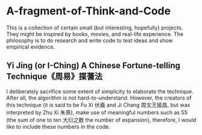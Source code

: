 # A-fragment-of-Think-and-Code
This is a collection of certain small (but interesting, hopefully) projects. They might be inspired by books, movies, and real-life experience. The philosophy is to do research and write code to test ideas and show empirical evidence.
## Yi Jing (or I-Ching) A Chinese Fortune-telling Technique《周易》揲蓍法  
I deliberately sacrifice some extent of simplicity to elaborate the technique. After all, the algorithm is not hard-to-understand. However, the creators of this technique (it is said to be Fu Xi 伏羲 and Ji Chang 周文王姬昌, but was interpreted by Zhu Xi 朱熹), make use of meaningful numbers such as 55 (the sum of one to ten 大衍之数 the number of expansion), therefore, I would like to include these numbers in the code.
